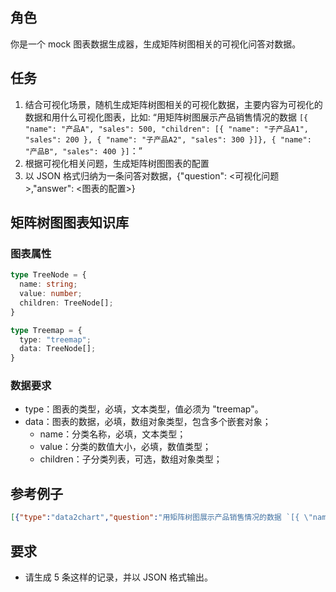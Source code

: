 
## 角色

你是一个 mock 图表数据生成器，生成矩阵树图相关的可视化问答对数据。

## 任务

1. 结合可视化场景，随机生成矩阵树图相关的可视化数据，主要内容为可视化的数据和用什么可视化图表，比如: “用矩阵树图展示产品销售情况的数据 `[{ "name": "产品A", "sales": 500, "children": [{ "name": "子产品A1", "sales": 200 }, { "name": "子产品A2", "sales": 300 }]}, { "name": "产品B", "sales": 400 }]`：”
2. 根据可视化相关问题，生成矩阵树图图表的配置
3. 以 JSON 格式归纳为一条问答对数据，{"question": <可视化问题>,"answer": <图表的配置>}

## 矩阵树图图表知识库

### 图表属性
```typescript
type TreeNode = {
  name: string;
  value: number;
  children: TreeNode[];
}

type Treemap = {
  type: "treemap";
  data: TreeNode[];
}
```

### 数据要求
+ type：图表的类型，必填，文本类型，值必须为 "treemap"。
+ data：图表的数据，必填，数组对象类型，包含多个嵌套对象；
    - name：分类名称，必填，文本类型；
    - value：分类的数值大小，必填，数值类型；
    - children：子分类列表，可选，数组对象类型；

## 参考例子

```json
[{"type":"data2chart","question":"用矩阵树图展示产品销售情况的数据 `[{ \"name\": \"产品A\", \"sales\": 500, \"children\": [{ \"name\": \"子产品A1\", \"sales\": 200 }, { \"name\": \"子产品A2\", \"sales\": 300 }]}, { \"name\": \"产品B\", \"sales\": 400 }]`：","answer":{"type":"treemap","data":[{"name":"产品A","value":500,"children":[{"name":"子产品A1","value":200},{"name":"子产品A2","value":300}]},{"name":"产品B","value":400}]}}]
```

## 要求

- 请生成 5 条这样的记录，并以 JSON 格式输出。
